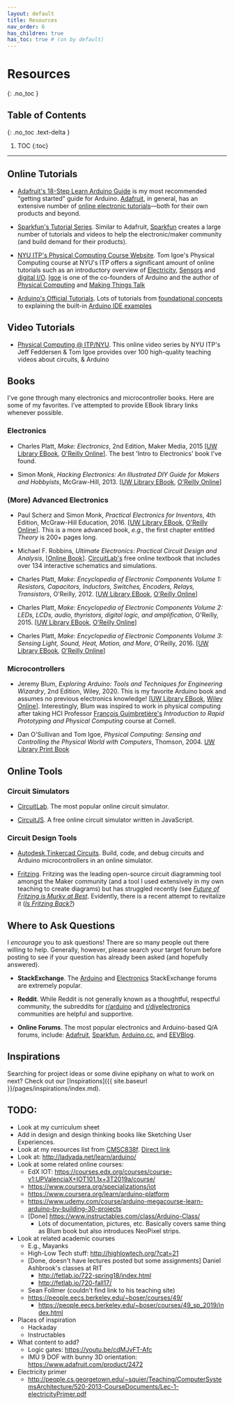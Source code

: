 ```yaml
---
layout: default
title: Resources
nav_order: 6
has_children: true
has_toc: true # (on by default)
---
```

# Resources
{: .no_toc }

## Table of Contents
{: .no_toc .text-delta }

1. TOC
{:toc}
---

## Online Tutorials

- [Adafruit's 18-Step Learn Arduino Guide](https://learn.adafruit.com/series/learn-arduino) is my most recommended "getting started" guide for Arduino. [Adafruit](https://www.adafruit.com), in general, has an extensive number of [online electronic tutorials](https://learn.adafruit.com/)—both for their own products and beyond.

<!-- The old version of the Adafruit Arduino tutorial is by Lady Ada herself: https://learn.adafruit.com/ladyadas-learn-arduino-lesson-number-0 -->

- [Sparkfun's Tutorial Series](https://learn.sparkfun.com/tutorials). Similar to Adafruit, [Sparkfun](https://www.sparkfun.com/) creates a large number of tutorials and videos to help the electronic/maker community (and build demand for their products).

- [NYU ITP's Physical Computing Course Website](https://itp.nyu.edu/physcomp/). Tom Igoe's Physical Computing course at NYU's ITP offers a significant amount of online tutorials such as an introductory overview of [Electricity](https://itp.nyu.edu/physcomp/lessons/electronics/electricity-the-basics/), [Sensors](https://itp.nyu.edu/physcomp/lessons/sensors-the-basics/) and [digital I/O](https://itp.nyu.edu/physcomp/lessons/microcontrollers/digital-input-output/). [Igoe](https://tigoe.com/) is one of the co-founders of Arduino and the author of [Physical Computing](https://www.amazon.com/Physical-Computing-Sensing-Controlling-Computers/dp/159200346X) and [Making Things Talk](http://shop.oreilly.com/product/9780596510510.do)

- [Arduino's Official Tutorials](https://www.arduino.cc/en/Tutorial/HomePage). Lots of tutorials from [foundational concepts](https://www.arduino.cc/en/Tutorial/Foundations) to explaining the built-in [Arduino IDE examples](https://www.arduino.cc/en/Tutorial/BuiltInExamples)

<!-- Instructables also has an 'Intro to Arduino' tutorial series: https://www.instructables.com/class/Arduino-Class/ taught by Becky Stern -->

## Video Tutorials

- [Physical Computing @ ITP/NYU](https://vimeo.com/channels/pcomp). This online video series by NYU ITP's Jeff Feddersen & Tom Igoe provides over 100 high-quality teaching videos about circuits, & Arduino

## Books

I've gone through many electronics and microcontroller books. Here are some of my favorites. I've attempted to provide EBook library links whenever possible.

### Electronics

- Charles Platt, *Make: Electronics*, 2nd Edition, Maker Media, 2015 [[UW Library EBook](https://alliance-primo.hosted.exlibrisgroup.com/permalink/f/kjtuig/CP71290798850001451), [O'Reilly Online](https://learning.oreilly.com/library/view/make-electronics-2nd/9781680450255/)]. The best 'Intro to Electronics' book I've found.

- Simon Monk, *Hacking Electronics: An Illustrated DIY Guide for Makers and Hobbyists*, McGraw-Hill, 2013. [[UW Library EBook](https://alliance-primo.hosted.exlibrisgroup.com/permalink/f/kjtuig/CP71297764200001451), [O'Reilly Online](https://learning.oreilly.com/library/view/hacking-electronics-an/9780071802369/)]

### (More) Advanced Electronics

- Paul Scherz and Simon Monk, *Practical Electronics for Inventors*, 4th Edition, McGraw-Hill Education, 2016. [[UW Library EBook](https://alliance-primo.hosted.exlibrisgroup.com/permalink/f/kjtuig/CP71291894620001451), [O'Reilly Online](https://learning.oreilly.com/library/view/practical-electronics-for/9781259587559)]. This is a more advanced book, *e.g.,* the first chapter entitled *Theory* is 200+ pages long.
  
- Michael F. Robbins, *Ultimate Electronics: Practical Circuit Design and Analysis*, [[Online Book](https://ultimateelectronicsbook.com/)]. [CircuitLab's](https://www.circuitlab.com/) free online textbook that includes over 134 interactive schematics and simulations.

- Charles Platt, *Make: Encyclopedia of Electronic Components Volume 1: Resistors, Capacitors, Inductors, Switches, Encoders, Relays, Transistors*, O'Reilly, 2012. [[UW Library EBook](https://alliance-primo.hosted.exlibrisgroup.com/permalink/f/kjtuig/CP71290698970001451), [O'Reilly Online](https://learning.oreilly.com/library/view/encyclopedia-of-electronic/9781449333881/)]

- Charles Platt, *Make: Encyclopedia of Electronic Components Volume 2: LEDs, LCDs, audio, thyristors, digital logic, and amplification*, O'Reilly, 2015. [[UW Library EBook](https://alliance-primo.hosted.exlibrisgroup.com/permalink/f/kjtuig/CP71290765560001451), [O'Reilly Online](https://learning.oreilly.com/library/view/encyclopedia-of-electronic/9781449334178/)]

- Charles Platt, *Make: Encyclopedia of Electronic Components Volume 3: Sensing Light, Sound, Heat, Motion, and More*, O'Reilly, 2016. [[UW Library EBook](https://alliance-primo.hosted.exlibrisgroup.com/permalink/f/kjtuig/CP71290815340001451), [O'Reilly Online](https://learning.oreilly.com/library/view/encyclopedia-of-electronic/9781449334307)]

### Microcontrollers

- Jeremy Blum, *Exploring Arduino: Tools and Techniques for Engineering Wizardry*, 2nd Edition, Wiley, 2020. This is my favorite Arduino book and assumes no previous electronics knowledge! [[UW Library EBook](https://alliance-primo.hosted.exlibrisgroup.com/permalink/f/kjtuig/CP51311244450001451), [Wiley Online](https://onlinelibrary-wiley-com.offcampus.lib.washington.edu/doi/book/10.1002/9781119405320)]. Interestingly, Blum was inspired to work in physical computing after taking HCI Professor [François Guimbretière's](https://www.cs.cornell.edu/~francois/) *Introduction to Rapid Prototyping and Physical Computing* course at Cornell.

- Dan O'Sullivan and Tom Igoe, *Physical Computing: Sensing and Controlling the Physical World with Computers*, Thomson, 2004. [UW Library Print Book](https://alliance-primo.hosted.exlibrisgroup.com/permalink/f/kjtuig/CP71142983320001451)

## Online Tools

### Circuit Simulators

- [CircuitLab](https://www.circuitlab.com/). The most popular online circuit simulator.

- [CircuitJS](https://www.falstad.com/circuit/circuitjs.html). A free online circuit simulator written in JavaScript.

### Circuit Design Tools

- [Autodesk Tinkercad Circuits](https://www.tinkercad.com/circuits). Build, code, and debug circuits and Arduino microcontrollers in an online simulator.

- [Fritzing](https://fritzing.org/). Fritzing was the leading open-source circuit diagramming tool amongst the Maker community (and a tool I used extensively in my own teaching to create diagrams) but has struggled recently (see [*Future of Fritzing is Murky at Best*](https://hackaday.com/2019/02/14/the-future-of-fritzing-is-murky-at-best/). Evidently, there is a recent attempt to revitalize it ([*Is Fritzing Back?*](https://hackaday.com/2019/04/30/fritzing-is-back-and-this-time-its-written-in-javascript/))

## Where to Ask Questions

I *encourage* you to ask questions! There are so many people out there willing to help. Generally, however, please search your target forum before posting to see if your question has already been asked (and hopefully answered).

- **StackExchange**. The [Arduino](https://arduino.stackexchange.com/) and [Electronics](https://electronics.stackexchange.com/) StackExchange forums are extremely popular. 

- **Reddit**. While Reddit is not generally known as a thoughtful, respectful community, the subreddits for [r/arduino](https://www.reddit.com/r/arduino/) and [r/diyelectronics](https://www.reddit.com/r/diyelectronics/) communities are helpful and supportive.

- **Online Forums**. The most popular electronics and Arduino-based Q/A forums, include: [Adafruit](https://forums.adafruit.com/viewforum.php?f=37&sid=39a6c8dce50981dcc363bdd5b0a77b23), [Sparkfun](https://forum.sparkfun.com/index.php), [Arduino.cc](https://forum.arduino.cc/), and [EEVBlog](https://www.eevblog.com/forum/).

## Inspirations

Searching for project ideas or some divine epiphany on what to work on next? Check out our [Inspirations]({{ site.baseurl }}/pages/inspirations/index.md).

## TODO:

- Look at my curriculum sheet
- Add in design and design thinking books like Sketching User Experiences.
- Look at my resources list from [CMSC838f](https://web.archive.org/web/20170605201324/http:/cmsc838f-s15.wikispaces.com/). [Direct link](https://web.archive.org/web/20150709105051/http://cmsc838f-s15.wikispaces.com/Resources)
- Look at: http://ladyada.net/learn/arduino/
- Look at some related online courses:
  - EdX IOT: https://courses.edx.org/courses/course-v1:UPValenciaX+IOT101.1x+3T2019a/course/
  - https://www.coursera.org/specializations/iot
  - https://www.coursera.org/learn/arduino-platform
  - https://www.udemy.com/course/arduino-megacourse-learn-arduino-by-building-30-projects
  - [Done] https://www.instructables.com/class/Arduino-Class/
    - Lots of documentation, pictures, etc. Basically covers same thing as Blum book but also introduces NeoPixel strips.
- Look at related academic courses
  - E.g., Mayanks
  - High-Low Tech stuff: http://highlowtech.org/?cat=21
  - [Done, doesn't have lectures posted but some assignments] Daniel Ashbrook's classes at RIT
    - http://fetlab.io/722-spring18/index.html
    - http://fetlab.io/720-fall17/
  - Sean Follmer (couldn't find link to his teaching site)
  - https://people.eecs.berkeley.edu/~boser/courses/49/
    - https://people.eecs.berkeley.edu/~boser/courses/49_sp_2019/index.html
- Places of inspiration
  - Hackaday
  - Instructables
- What content to add?
  - Logic gates: https://youtu.be/cdMJvFT-Afc
  - IMU 9 DOF with bunny 3D orientation: https://www.adafruit.com/product/2472
- Electricity primer
  - http://people.cs.georgetown.edu/~squier/Teaching/ComputerSystemsArchitecture/520-2013-CourseDocuments/Lec-1-electricityPrimer.pdf

<!--  https://www.exploringarduino.com/resources/ -->